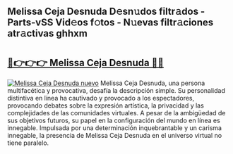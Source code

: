 ## Melissa Ceja Desnuda D𝚎sn𝚞dos filtr𝚊dos - Parts-vSS Vid𝚎os f𝚘tos - N𝚞evas filtr𝚊ciones atr𝚊ctivas ghhxm

# <h2><a href="http://mb8bia.tromn.icu/?c=Melissa+Ceja+Desnuda">🔗👉👉👉 Melissa Ceja Desnuda 🔗🔗</a></h2>

[![Melissa Ceja Desnuda nuevo](https://i.imgur.com/pEAQMta.gif)](http://mb8bia.tromn.icu/?c=Melissa+Ceja+Desnuda)
Melissa Ceja Desnuda, una persona multifacética y provocativa, desafía la descripción simple. Su personalidad distintiva en línea ha cautivado y provocado a los espectadores, provocando debates sobre la expresión artística, la privacidad y las complejidades de las comunidades virtuales. A pesar de la ambigüedad de sus objetivos futuros, su papel en la configuración del mundo en línea es innegable. Impulsada por una determinación inquebrantable y un carisma innegable, la presencia de Melissa Ceja Desnuda en el universo virtual no tiene paralelo.
